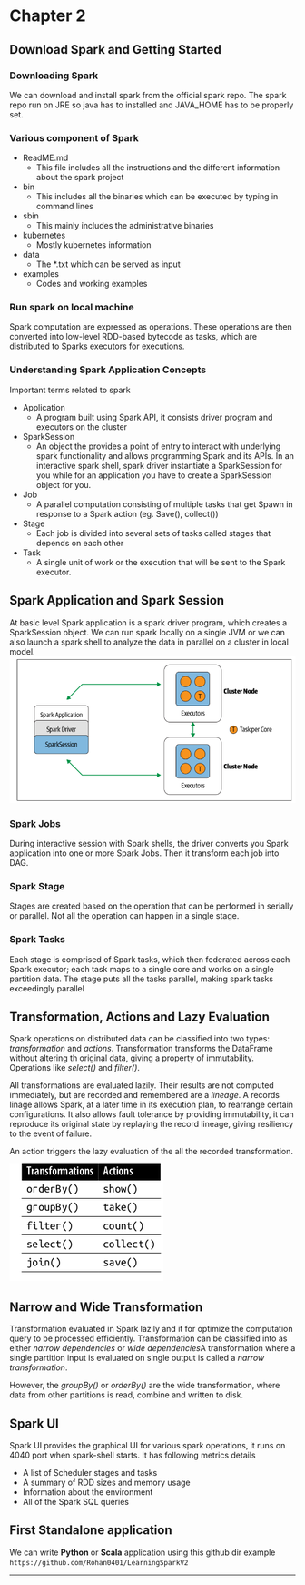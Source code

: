 # Chapter 2 
## Download Spark and Getting Started 

### Downloading Spark 
We can download and install spark from the official spark repo. The spark repo run on JRE so java has to installed and JAVA_HOME has to be properly set. 

### Various component of Spark 
- ReadME.md 
  - This file includes all the instructions and the different information about the spark project 
- bin
  - This includes all the binaries which can be executed by typing in command lines 
- sbin
  - This mainly includes the administrative binaries 
- kubernetes 
  - Mostly kubernetes information 
- data 
  - The *.txt which can be served as input 
- examples 
  - Codes and working examples 
  
### Run spark on local machine 
Spark computation are expressed as operations. These operations are then converted into low-level RDD-based bytecode as tasks, which are distributed to Sparks executors for executions. 

### Understanding Spark Application Concepts 
Important terms related to spark 
- Application 
  - A program built using Spark API, it consists driver program and executors on the cluster 
- SparkSession 
  - An object the provides a point of entry to interact with underlying spark functionality and allows programming Spark and its APIs. In an interactive spark shell, spark driver instantiate a SparkSession for you while for an application you have to create a SparkSession object for you. 
- Job 
  - A parallel computation consisting of multiple tasks that get Spawn in response to a Spark action (eg. Save(), collect())
- Stage 
  - Each job is divided into several sets of tasks called stages that depends on each other 
- Task 
  - A single unit of work or the execution that will be sent to the Spark executor. 

## Spark Application and Spark Session 
At basic level Spark application is a spark driver program, which creates a SparkSession object. We can run spark locally on a single JVM or we can also launch a spark shell to analyze the data in parallel on a cluster in local model.
![Image](images/4.png)

### Spark Jobs 
During interactive session with Spark shells, the driver converts you Spark application into one or more Spark Jobs. Then it transform each job into DAG. 

### Spark Stage 
Stages are created based on the operation that can be performed in serially or parallel. Not all the operation can happen in a single stage. 

### Spark Tasks 
Each stage is comprised of Spark tasks, which then federated across each Spark executor; each task maps to a single core and works on a single partition data. The stage puts all the tasks parallel, making spark tasks exceedingly parallel 

## Transformation, Actions and Lazy Evaluation 
Spark operations on distributed data can be classified into two types: 
*transformation* and *actions*. Transformation transforms the DataFrame without altering th original data, giving a property of immutability. Operations like *select()* and *filter()*.

All transformations are evaluated lazily. Their results are not computed immediately, but are recorded and remembered are a *lineage*. A records linage allows Spark, at a later time in its execution plan, to rearrange certain configurations. It also allows fault tolerance by providing immutability, it can reproduce its original state by replaying the record lineage, giving resiliency to the event of failure. 

An action triggers the lazy evaluation of the all the recorded transformation. 

![](images/5.png)

## Narrow and Wide Transformation 
Transformation evaluated in Spark lazily and it for optimize the computation query to be processed efficiently. Transformation can be classified into as either *narrow dependencies* or *wide dependencies*A transformation where a single partition input is evaluated on single output is called a *narrow transformation*.

However, the *groupBy()* or *orderBy()* are the wide transformation, where data from other partitions is read, combine and written to disk. 

## Spark UI 
Spark UI provides the graphical UI for various spark operations, it runs on 4040 port when spark-shell starts. It has following metrics details 

- A list of Scheduler stages and tasks 
- A summary of RDD sizes and memory usage 
- Information about the environment 
- All of the Spark SQL queries 

## First Standalone application

We can write **Python** or **Scala** application using this github dir example `https://github.com/Rohan0401/LearningSparkV2`

-------------------------